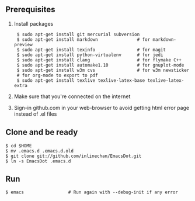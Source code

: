 ## Prerequisites

1. Install packages

        $ sudo apt-get install git mercurial subversion
        $ sudo apt-get install markdown               # for markdown-preview
        $ sudo apt-get install texinfo                # for magit
        $ sudo apt-get install python-virtualenv      # for jedi
        $ sudo apt-get install clang                  # for flymake C++
        $ sudo apt-get install automake1.10           # for gnuplot-mode
        $ sudo apt-get install w3m cvs                # for w3m newsticker
        # for org-mode to export to pdf
        $ sudo apt-get install texlive texlive-latex-base texlive-latex-extra
1. Make sure that you're connected on the internet
1. Sign-in github.com in your web-browser to avoid getting html error
   page instead of .el files 

## Clone and be ready

    $ cd $HOME
    $ mv .emacs.d .emacs.d.old
    $ git clone git://github.com/inlinechan/EmacsDot.git
    $ ln -s EmacsDot .emacs.d

## Run

    $ emacs                 # Run again with --debug-init if any error

